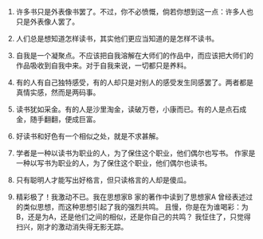 1. 许多书只是外表像书罢了。不过，你不必愤慨，倘若你想到这一点：许多人也只是外表像人罢了。

2. 人们总是想知道怎样读书，其实他们更应当知道的是怎样不读书。

3. 自我是一个凝聚点。不应该把自我溶解在大师们的作品中，而应该把大师们的作品吸收到自我中来。对于自我来说，一切都只是养料。

4. 有的人有自己独特感受，有的人却只是对别人的感受发生同感罢了。两者都是真情实感，然而是两码事。

5. 读书犹如采金。有的人是沙里淘金，读破万卷，小康而已。有的人是点石成金，随手翻翻，便成巨富。

6. 好读书和好色有一个相似之处，就是不求甚解。

7. 学者是一种以读书为职业的人，为了保住这个职业，他们偶尔也写书。
   作家是一种以写书为职业的人，为了保住这个职业，他们偶尔也读书。

8. 只有聪明人才能写出好格言，但只读格言的人却是傻瓜。 

9. 精彩极了！我激动不已。我在思想家B 家的著作中读到了思想家A 曾经表述过的类似思想，而这种思想引起了我的强烈共鸣。
   且慢，你是在为谁喝彩：为B，还是为A，还是他们之间的相似，还是你自己的共鸣？
   我怔住了，只觉得扫兴，刚才的激动消失得无影无踪。
